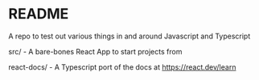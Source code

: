# README

A repo to test out various things in and around Javascript and Typescript

src/ - A bare-bones React App to start projects from

react-docs/ - A Typescript port of the docs at <https://react.dev/learn>
